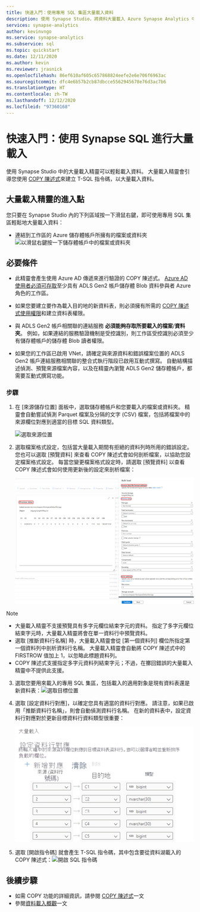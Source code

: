 ```yaml
---
title: 快速入門：使用專用 SQL 集區大量載入資料
description: 使用 Synapse Studio，將資料大量載入 Azure Synapse Analytics 中的專用 SQL 集區。
services: synapse-analytics
author: kevinvngo
ms.service: synapse-analytics
ms.subservice: sql
ms.topic: quickstart
ms.date: 12/11/2020
ms.author: kevin
ms.reviewer: jrasnick
ms.openlocfilehash: 86ef610af605c657868824eefe2e6e706f6963ac
ms.sourcegitcommit: dfc4e6b57b2cb87dbcce5562945678e76d3ac7b6
ms.translationtype: HT
ms.contentlocale: zh-TW
ms.lasthandoff: 12/12/2020
ms.locfileid: "97360168"
---
```

# <a name="quickstart-bulk-loading-with-synapse-sql"></a>快速入門：使用 Synapse SQL 進行大量載入

使用 Synapse Studio 中的大量載入精靈可以輕鬆載入資料。 大量載入精靈會引導您使用 [COPY 陳述式](/sql/t-sql/statements/copy-into-transact-sql?view=azure-sqldw-latest&preserve-view=true)來建立 T-SQL 指令碼，以大量載入資料。 

## <a name="entry-points-to-the-bulk-load-wizard"></a>大量載入精靈的進入點

您只要在 Synapse Studio 內的下列區域按一下滑鼠右鍵，即可使用專用 SQL 集區輕鬆地大量載入資料：

- 連結到工作區的 Azure 儲存體帳戶所擁有的檔案或資料夾 ![以滑鼠右鍵按一下儲存體帳戶中的檔案或資料夾](./sql/media/bulk-load/bulk-load-entry-point-0.png)

## <a name="prerequisites"></a>必要條件

- 此精靈會產生使用 Azure AD 傳遞來進行驗證的 COPY 陳述式。 [Azure AD 使用者必須可存取](
./sql-data-warehouse/quickstart-bulk-load-copy-tsql-examples.md#d-azure-active-directory-authentication)至少具有 ADLS Gen2 帳戶儲存體 Blob 資料參與者 Azure 角色的工作區。 

- 如果您要建立要作為載入目的地的新資料表，則必須擁有所需的 [COPY 陳述式使用權限](/sql/t-sql/statements/copy-into-transact-sql?view=azure-sqldw-latest&preserve-view=true#permissions)和建立資料表權限。

- 與 ADLS Gen2 帳戶相關聯的連結服務 **必須能夠存取所要載入的檔案**/**資料夾**。 例如，如果連結的服務驗證機制是受控識別，則工作區受控識別必須至少有儲存體帳戶的儲存體 Blob 讀者權限。

- 如果您的工作區已啟用 VNet，請確定與來源資料和錯誤檔案位置的 ADLS Gen2 帳戶連結服務相關聯的整合式執行階段已啟用互動式撰寫。 自動結構描述偵測、預覽來源檔案內容，以及在精靈內瀏覽 ADLS Gen2 儲存體帳戶，都需要互動式撰寫功能。

### <a name="steps"></a>步驟

1. 在 [來源儲存位置] 面板中，選取儲存體帳戶和您要載入的檔案或資料夾。 精靈會自動嘗試偵測 Parquet 檔案及分隔的文字 (CSV) 檔案，包括將檔案中的來源欄位對應到適當的目標 SQL 資料類型。 

   ![選取來源位置](./sql/media/bulk-load/bulk-load-source-location.png)

2. 選取檔案格式設定，包括當大量載入期間有拒絕的資料列時所用的錯誤設定。 您也可以選取 [預覽資料] 來查看 COPY 陳述式會如何剖析檔案，以協助您設定檔案格式設定。 每當您變更檔案格式設定時，請選取 [預覽資料] 以查看 COPY 陳述式會如何使用更新後的設定來剖析檔案：

   ![預覽資料](./sql/media/bulk-load/bulk-load-file-format-settings-preview-data.png) 

> [!NOTE]  
>
> - 大量載入精靈不支援預覽具有多字元欄位結束字元的資料。 指定了多字元欄位結束字元時，大量載入精靈將會在單一資料行中預覽資料。 
> - 選取 [推斷資料行名稱] 時，大量載入精靈會從 [第一個資料列] 欄位所指定第一個資料列中剖析資料行名稱。 大量載入精靈會自動將 COPY 陳述式中的 FIRSTROW 值加上 1，以忽略此標題資料列。 
> - COPY 陳述式支援指定多字元資料列結束字元；不過，在擲回錯誤的大量載入精靈中不提供此支援。

3. 選取您要用來載入的專用 SQL 集區，包括載入的適用對象是現有資料表還是新資料表：![選取目標位置](./sql/media/bulk-load/bulk-load-target-location.png)
4. 選取 [設定資料行對應]，以確定您具有適當的資料行對應。 請注意，如果已啟用「推斷資料行名稱」，則會自動偵測資料行名稱。 在新的資料表中，設定資料行對應對於更新目標資料行資料類型很重要：

   ![設定資料行對應](./sql/media/bulk-load/bulk-load-target-location-column-mapping.png)
5. 選取 [開啟指令碼] 就會產生 T-SQL 指令碼，其中包含要從資料湖載入的 COPY 陳述式：![開啟 SQL 指令碼](./sql/media/bulk-load/bulk-load-target-final-script.png)

## <a name="next-steps"></a>後續步驟

- 如需 COPY 功能的詳細資訊，請參閱 [COPY 陳述式](/sql/t-sql/statements/copy-into-transact-sql?view=azure-sqldw-latest&preserve-view=true#syntax)一文
- 參閱[資料載入概觀](./sql-data-warehouse/design-elt-data-loading.md#what-is-elt)一文

